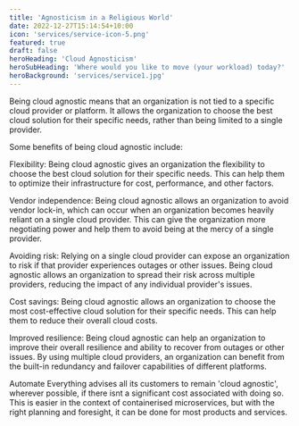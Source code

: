 ```yaml
---
title: 'Agnosticism in a Religious World'
date: 2022-12-27T15:14:54+10:00
icon: 'services/service-icon-5.png'
featured: true
draft: false
heroHeading: 'Cloud Agnosticism'
heroSubHeading: 'Where would you like to move (your workload) today?'
heroBackground: 'services/service1.jpg'
---
```


Being cloud agnostic means that an organization is not tied to a specific cloud provider or platform. It allows the organization to choose the best cloud solution for their specific needs, rather than being limited to a single provider.

Some benefits of being cloud agnostic include:

Flexibility: Being cloud agnostic gives an organization the flexibility to choose the best cloud solution for their specific needs. This can help them to optimize their infrastructure for cost, performance, and other factors.

Vendor independence: Being cloud agnostic allows an organization to avoid vendor lock-in, which can occur when an organization becomes heavily reliant on a single cloud provider. This can give the organization more negotiating power and help them to avoid being at the mercy of a single provider.

Avoiding risk: Relying on a single cloud provider can expose an organization to risk if that provider experiences outages or other issues. Being cloud agnostic allows an organization to spread their risk across multiple providers, reducing the impact of any individual provider's issues.

Cost savings: Being cloud agnostic allows an organization to choose the most cost-effective cloud solution for their specific needs. This can help them to reduce their overall cloud costs.

Improved resilience: Being cloud agnostic can help an organization to improve their overall resilience and ability to recover from outages or other issues. By using multiple cloud providers, an organization can benefit from the built-in redundancy and failover capabilities of different platforms.

Automate Everything advises all its customers to remain 'cloud agnostic', wherever possible, if there isnt a significant cost associated with doing so. This is easier in the context of containerised microservices, but with the right planning and foresight, it can be done for most products and services.

